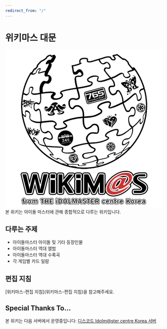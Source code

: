 ```yaml
---
redirect_from: "/"
---
```



# 위키마스 대문

![logo](assets/logos/wikimas_v4.png)
본 위키는 아이돌 마스터에 관해 종합적으로 다루는 위키입니다.

## 다루는 주제

* 아이돌마스터 아이돌 및 기타 등장인물
* 아이돌마스터 역대 앨범
* 아이돌마스터 역대 수록곡
* 각 게임별 카드 일람

## 편집 지침

[위키마스-편집 지침](위키마스-편집 지침)을 참고해주세요.

## Special Thanks To...
본 위키는 다음 서버에서 운영중입니다: [디스코드 Idolm@ster centre Korea 서버](https://discord.gg/cCTSE3y)


